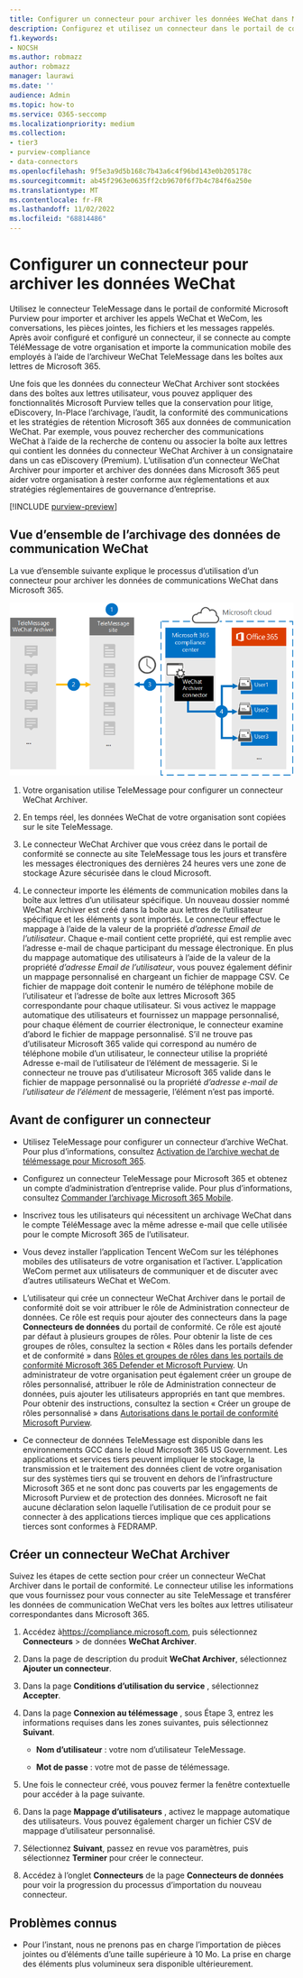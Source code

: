 ```yaml
---
title: Configurer un connecteur pour archiver les données WeChat dans Microsoft 365
description: Configurez et utilisez un connecteur dans le portail de conformité Microsoft Purview pour importer et archiver des données WeChat dans Microsoft 365.
f1.keywords:
- NOCSH
ms.author: robmazz
author: robmazz
manager: laurawi
ms.date: ''
audience: Admin
ms.topic: how-to
ms.service: O365-seccomp
ms.localizationpriority: medium
ms.collection:
- tier3
- purview-compliance
- data-connectors
ms.openlocfilehash: 9f5e3a9d5b168c7b43a6c4f96bd143e0b205178c
ms.sourcegitcommit: ab45f2963e0635ff2cb9670f6f7b4c784f6a250e
ms.translationtype: MT
ms.contentlocale: fr-FR
ms.lasthandoff: 11/02/2022
ms.locfileid: "68814486"
---
```

# <a name="set-up-a-connector-to-archive-wechat-data"></a>Configurer un connecteur pour archiver les données WeChat

Utilisez le connecteur TeleMessage dans le portail de conformité Microsoft Purview pour importer et archiver les appels WeChat et WeCom, les conversations, les pièces jointes, les fichiers et les messages rappelés. Après avoir configuré et configuré un connecteur, il se connecte au compte TéléMessage de votre organisation et importe la communication mobile des employés à l’aide de l’archiveur WeChat TeleMessage dans les boîtes aux lettres de Microsoft 365.

Une fois que les données du connecteur WeChat Archiver sont stockées dans des boîtes aux lettres utilisateur, vous pouvez appliquer des fonctionnalités Microsoft Purview telles que la conservation pour litige, eDiscovery, In-Place l’archivage, l’audit, la conformité des communications et les stratégies de rétention Microsoft 365 aux données de communication WeChat. Par exemple, vous pouvez rechercher des communications WeChat à l’aide de la recherche de contenu ou associer la boîte aux lettres qui contient les données du connecteur WeChat Archiver à un consignataire dans un cas eDiscovery (Premium). L’utilisation d’un connecteur WeChat Archiver pour importer et archiver des données dans Microsoft 365 peut aider votre organisation à rester conforme aux réglementations et aux stratégies réglementaires de gouvernance d’entreprise.

[!INCLUDE [purview-preview](../includes/purview-preview.md)]

## <a name="overview-of-archiving-wechat-communication-data"></a>Vue d’ensemble de l’archivage des données de communication WeChat

La vue d’ensemble suivante explique le processus d’utilisation d’un connecteur pour archiver les données de communications WeChat dans Microsoft 365.

![Flux de travail d’archivage pour les données de WeChat Archiver.](../media/WeChatConnectorWorkflow.png)

1. Votre organisation utilise TeleMessage pour configurer un connecteur WeChat Archiver.

2. En temps réel, les données WeChat de votre organisation sont copiées sur le site TeleMessage.

3. Le connecteur WeChat Archiver que vous créez dans le portail de conformité se connecte au site TeleMessage tous les jours et transfère les messages électroniques des dernières 24 heures vers une zone de stockage Azure sécurisée dans le cloud Microsoft.

4. Le connecteur importe les éléments de communication mobiles dans la boîte aux lettres d’un utilisateur spécifique. Un nouveau dossier nommé WeChat Archiver est créé dans la boîte aux lettres de l’utilisateur spécifique et les éléments y sont importés. Le connecteur effectue le mappage à l’aide de la valeur de la propriété *d’adresse Email de l’utilisateur*. Chaque e-mail contient cette propriété, qui est remplie avec l’adresse e-mail de chaque participant du message électronique. En plus du mappage automatique des utilisateurs à l’aide de la valeur de la propriété *d’adresse Email de l’utilisateur*, vous pouvez également définir un mappage personnalisé en chargeant un fichier de mappage CSV. Ce fichier de mappage doit contenir le numéro de téléphone mobile de l’utilisateur et l’adresse de boîte aux lettres Microsoft 365 correspondante pour chaque utilisateur. Si vous activez le mappage automatique des utilisateurs et fournissez un mappage personnalisé, pour chaque élément de courrier électronique, le connecteur examine d’abord le fichier de mappage personnalisé. S’il ne trouve pas d’utilisateur Microsoft 365 valide qui correspond au numéro de téléphone mobile d’un utilisateur, le connecteur utilise la propriété Adresse e-mail de l’utilisateur de l’élément de messagerie. Si le connecteur ne trouve pas d’utilisateur Microsoft 365 valide dans le fichier de mappage personnalisé ou la propriété *d’adresse e-mail de l’utilisateur de l’élément* de messagerie, l’élément n’est pas importé.

## <a name="before-you-set-up-a-connector"></a>Avant de configurer un connecteur

- Utilisez TeleMessage pour configurer un connecteur d’archive WeChat. Pour plus d’informations, consultez [Activation de l’archive wechat de télémessage pour Microsoft 365](https://www.telemessage.com/microsoft-365-activation-for-wechat-archiver/).

- Configurez un connecteur TeleMessage pour Microsoft 365 et obtenez un compte d’administration d’entreprise valide. Pour plus d’informations, consultez [Commander l’archivage Microsoft 365 Mobile](https://www.telemessage.com/mobile-archiver/order-mobile-archiver-for-microsoft-365/).

- Inscrivez tous les utilisateurs qui nécessitent un archivage WeChat dans le compte TéléMessage avec la même adresse e-mail que celle utilisée pour le compte Microsoft 365 de l’utilisateur.

- Vous devez installer l’application Tencent WeCom sur les téléphones mobiles des utilisateurs de votre organisation et l’activer. L’application WeCom permet aux utilisateurs de communiquer et de discuter avec d’autres utilisateurs WeChat et WeCom.

- L’utilisateur qui crée un connecteur WeChat Archiver dans le portail de conformité doit se voir attribuer le rôle de Administration connecteur de données. Ce rôle est requis pour ajouter des connecteurs dans la page **Connecteurs de données** du portail de conformité. Ce rôle est ajouté par défaut à plusieurs groupes de rôles. Pour obtenir la liste de ces groupes de rôles, consultez la section « Rôles dans les portails defender et de conformité » dans [Rôles et groupes de rôles dans les portails de conformité Microsoft 365 Defender et Microsoft Purview](../security/office-365-security/permissions-in-the-security-and-compliance-center.md#roles-in-the-defender-and-compliance-portals). Un administrateur de votre organisation peut également créer un groupe de rôles personnalisé, attribuer le rôle de Administration connecteur de données, puis ajouter les utilisateurs appropriés en tant que membres. Pour obtenir des instructions, consultez la section « Créer un groupe de rôles personnalisé » dans [Autorisations dans le portail de conformité Microsoft Purview](microsoft-365-compliance-center-permissions.md#create-a-custom-role-group).

- Ce connecteur de données TeleMessage est disponible dans les environnements GCC dans le cloud Microsoft 365 US Government. Les applications et services tiers peuvent impliquer le stockage, la transmission et le traitement des données client de votre organisation sur des systèmes tiers qui se trouvent en dehors de l’infrastructure Microsoft 365 et ne sont donc pas couverts par les engagements de Microsoft Purview et de protection des données. Microsoft ne fait aucune déclaration selon laquelle l’utilisation de ce produit pour se connecter à des applications tierces implique que ces applications tierces sont conformes à FEDRAMP.

## <a name="create-a-wechat-archiver-connector"></a>Créer un connecteur WeChat Archiver

Suivez les étapes de cette section pour créer un connecteur WeChat Archiver dans le portail de conformité. Le connecteur utilise les informations que vous fournissez pour vous connecter au site TeleMessage et transférer les données de communication WeChat vers les boîtes aux lettres utilisateur correspondantes dans Microsoft 365.

1. Accédez à<https://compliance.microsoft.com>, puis sélectionnez **Connecteurs** >  de données **WeChat Archiver**.

2. Dans la page de description du produit **WeChat Archiver**, sélectionnez **Ajouter un connecteur**.

3. Dans la page **Conditions d’utilisation du service** , sélectionnez **Accepter**.

4. Dans la page **Connexion au télémessage** , sous Étape 3, entrez les informations requises dans les zones suivantes, puis sélectionnez **Suivant**.

    - **Nom d’utilisateur** : votre nom d’utilisateur TeleMessage.

    - **Mot de passe** : votre mot de passe de télémessage.

5. Une fois le connecteur créé, vous pouvez fermer la fenêtre contextuelle pour accéder à la page suivante.

6. Dans la page **Mappage d’utilisateurs** , activez le mappage automatique des utilisateurs. Vous pouvez également charger un fichier CSV de mappage d’utilisateur personnalisé.

7. Sélectionnez **Suivant**, passez en revue vos paramètres, puis sélectionnez **Terminer** pour créer le connecteur.

8. Accédez à l’onglet **Connecteurs** de la page **Connecteurs de données** pour voir la progression du processus d’importation du nouveau connecteur.

## <a name="known-issues"></a>Problèmes connus

- Pour l’instant, nous ne prenons pas en charge l’importation de pièces jointes ou d’éléments d’une taille supérieure à 10 Mo. La prise en charge des éléments plus volumineux sera disponible ultérieurement.
